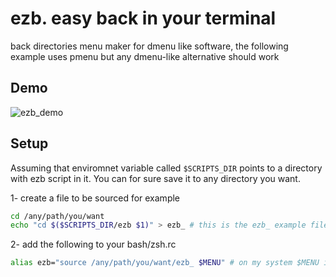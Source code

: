 # ezb. easy back in your terminal
back directories menu maker for dmenu like software, the following example uses pmenu but any dmenu-like alternative should work
## Demo
![ezb_demo](https://raw.githubusercontent.com/A-Siam/ez-b/main/demo.gif?token=AIKY2B3EXIEZTT64DAPTGWTAEV7LO)
## Setup
Assuming that enviromnet variable called `$SCRIPTS_DIR` points to a directory with ezb script in it. You can for sure save it to any directory you want.

1- create a file to be sourced for example
```bash
cd /any/path/you/want
echo "cd $($SCRIPTS_DIR/ezb $1)" > ezb_ # this is the ezb_ example file
```
2- add the following to your bash/zsh.rc
```bash
alias ezb="source /any/path/you/want/ezb_ $MENU" # on my system $MENU is pmenu but it can be any alternative
```
